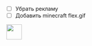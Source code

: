 * [ ] Убрать рекламу
* [ ] Добавить minecraft flex.gif

 <img src="https://media.giphy.com/media/v1.Y2lkPTc5MGI3NjExNDJubHZoazlhOW5lMTNsaTkyazN4NnJhZG9wZWQzaWd5aW13YnowdiZlcD12MV9pbnRlcm5hbF9naWZfYnlfaWQmY3Q9Zw/zDuStFVpRJIZ2/giphy.gif" width="40" height="40" />
